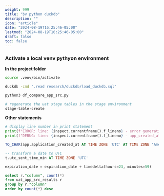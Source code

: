 ```yaml
---
weight: 999
title: "bv python duckdb"
description: ""
icon: "article"
date: "2024-08-19T16:25:46-05:00"
lastmod: "2024-08-19T16:25:46-05:00"
draft: false
toc: false
---
```


### Activate a local venv pythyon environment

**In the project folder**

```bash
source .venv/bin/activate
```

```bash
duckdb -cmd ".read research/duckdb/load_duckdb.sql"
```

```bash
python3 df_compare_app_src.py
```

```bash
# regenerate the uat stage tables in the stage environment
stage-table-create
```

**Other statements**

```python
# display line number in print statement
print(f"ERROR: line: {inspect.currentframe().f_lineno} - error generating {col} for app_id: {id} see: {err_func}")
print(f"DEBUG: line: {inspect.currentframe().f_lineno} - app_created_at: {app_created_at} offerwall_created_at: {offerwall_created_at} expired_date: {expiration_date}")
```

```sql
TO_CHAR(app.application_created_at AT TIME ZONE 'UTC' AT TIME ZONE 'America/Chicago', 'YYYY-MM-DD HH24:MI:SSOF') as dte_application_created_at,
```

```sql
-- transform a date to UTC
t.utc_sent_time_min AT TIME ZONE 'UTC'
```

```python
expiration_date = expiration_date + timedelta(hours=23, minutes=59)
```

```sql
select r."column", count(*)
from uat_app_src_results r
group by r."column"
order by count(*) desc
```
